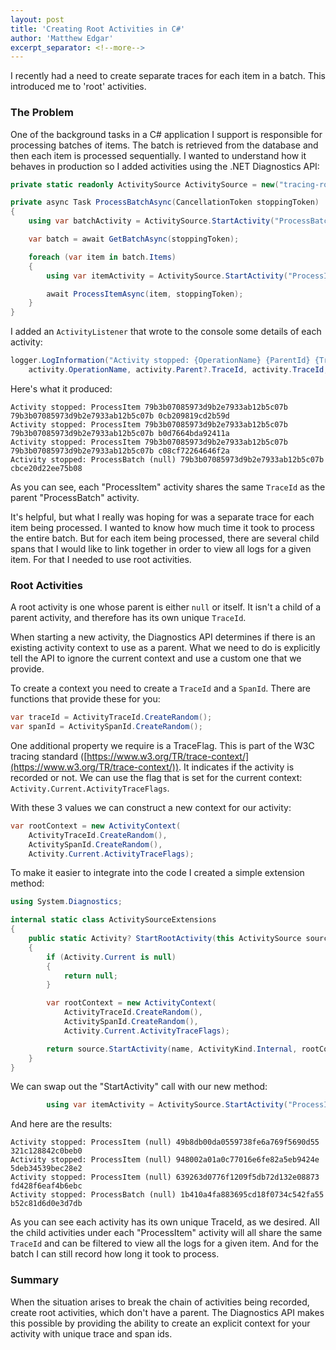 ```yaml
---
layout: post
title: 'Creating Root Activities in C#'
author: 'Matthew Edgar'
excerpt_separator: <!--more-->
---
```

 
I recently had a need to create separate traces for each item in a batch. This introduced me to 'root' activities.

<!--more-->

### The Problem

One of the background tasks in a C# application I support is responsible for processing batches of items. The batch is retrieved from the database and then each item is processed sequentially. I wanted to understand how it behaves in production so I added activities using the .NET Diagnostics API:

```csharp
private static readonly ActivitySource ActivitySource = new("tracing-root-traces");

private async Task ProcessBatchAsync(CancellationToken stoppingToken)
{
    using var batchActivity = ActivitySource.StartActivity("ProcessBatch");

    var batch = await GetBatchAsync(stoppingToken);

    foreach (var item in batch.Items)
    {
        using var itemActivity = ActivitySource.StartActivity("ProcessItem");

        await ProcessItemAsync(item, stoppingToken);
    }
}
```

I added an `ActivityListener` that wrote to the console some details of each activity:

```csharp
logger.LogInformation("Activity stopped: {OperationName} {ParentId} {TraceId} {SpanId}",
    activity.OperationName, activity.Parent?.TraceId, activity.TraceId, activity.SpanId);
```

Here's what it produced:

```
Activity stopped: ProcessItem 79b3b07085973d9b2e7933ab12b5c07b 79b3b07085973d9b2e7933ab12b5c07b 0cb209819cd2b59d
Activity stopped: ProcessItem 79b3b07085973d9b2e7933ab12b5c07b 79b3b07085973d9b2e7933ab12b5c07b b0d7664bda92411a
Activity stopped: ProcessItem 79b3b07085973d9b2e7933ab12b5c07b 79b3b07085973d9b2e7933ab12b5c07b c08cf72264646f2a
Activity stopped: ProcessBatch (null) 79b3b07085973d9b2e7933ab12b5c07b cbce20d22ee75b08
```

As you can see, each "ProcessItem" activity shares the same `TraceId` as the parent "ProcessBatch" activity. 

It's helpful, but what I really was hoping for was a separate trace for each item being processed. I wanted to know how much time it took to process the entire batch. But for each item being processed, there are several child spans that I would like to link together in order to view all logs for a given item. For that I needed to use root activities.

### Root Activities

A root activity is one whose parent is either `null` or itself. It isn't a child of a parent activity, and therefore has its own unique `TraceId`.

When starting a new activity, the Diagnostics API determines if there is an existing activity context to use as a parent. What we need to do is explicitly tell the API to ignore the current context and use a custom one that we provide.

To create a context you need to create a `TraceId` and a `SpanId`. There are functions that provide these for you:

```csharp
var traceId = ActivityTraceId.CreateRandom();
var spanId = ActivitySpanId.CreateRandom();
```

One additional property we require is a TraceFlag. This is part of the W3C tracing standard ([https://www.w3.org/TR/trace-context/](https://www.w3.org/TR/trace-context/)). It indicates if the activity is recorded or not. We can use the flag that is set for the current context: `Activity.Current.ActivityTraceFlags`. 


With these 3 values we can construct a new context for our activity:

```csharp
var rootContext = new ActivityContext(
    ActivityTraceId.CreateRandom(),
    ActivitySpanId.CreateRandom(),
    Activity.Current.ActivityTraceFlags);
```

To make it easier to integrate into the code I created a simple extension method:

```csharp
using System.Diagnostics;

internal static class ActivitySourceExtensions
{
    public static Activity? StartRootActivity(this ActivitySource source, string name)
    {
        if (Activity.Current is null)
        {
            return null;
        }

        var rootContext = new ActivityContext(
            ActivityTraceId.CreateRandom(),
            ActivitySpanId.CreateRandom(),
            Activity.Current.ActivityTraceFlags);

        return source.StartActivity(name, ActivityKind.Internal, rootContext);
    }
}
```

We can swap out the "StartActivity" call with our new method:

```csharp
        using var itemActivity = ActivitySource.StartActivity("ProcessItem");
```

And here are the results:

```
Activity stopped: ProcessItem (null) 49b8db00da0559738fe6a769f5690d55 321c128842c0beb0
Activity stopped: ProcessItem (null) 948002a01a0c77016e6fe82a5eb9424e 5deb34539bec28e2
Activity stopped: ProcessItem (null) 639263d0776f1209f5db72d132e08873 fd428f6eaf4b6ebc
Activity stopped: ProcessBatch (null) 1b410a4fa883695cd18f0734c542fa55 b52c81d6d0e3d7db
```

As you can see each activity has its own unique TraceId, as we desired. All the child activities under each "ProcessItem" activity will all share the same `TraceId` and can be filtered to view all the logs for a given item. And for the batch I can still record how long it took to process. 

### Summary

When the situation arises to break the chain of activities being recorded, create root activities, which don't have a parent. The Diagnostics API makes this possible by providing the ability to create an explicit context for your activity with unique trace and span ids.
